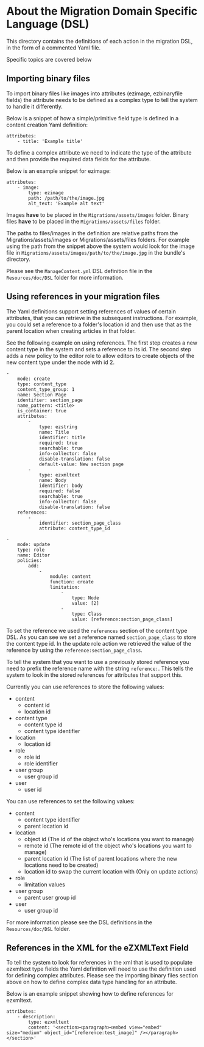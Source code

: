 About the Migration Domain Specific Language (DSL)
==================================================

This directory contains the definitions of each action in the migration DSL, in the form of a commented Yaml file.

Specific topics are covered below


## Importing binary files

To import binary files like images into attributes (ezimage, ezbinaryfile fields) the attribute needs to be defined as
a complex type to tell the system to handle it differently.

Below is a snippet of how a simple/primitive field type is defined in a content creation Yaml definition:

    attributes:
        - title: 'Example title'

To define a complex attribute we need to indicate the type of the attribute and then provide the required data fields for
the attribute.

Below is an example snippet for ezimage:

    attributes:
        - image:
            type: ezimage
            path: /path/to/the/image.jpg
            alt_text: 'Example alt text'

Images __have__ to be placed in the `Migrations/assets/images` folder.
Binary files __have__ to be placed in the `Migrations/assets/files` folder.

The paths to files/images in the definition are relative paths from the Migrations/assets/images or Migrations/assets/files
folders.
For example using the path from the snippet above the system would look for the image file in
`Migrations/assets/images/path/to/the/image.jpg` in the bundle's directory.

Please see the `ManageContent.yml` DSL definition file in the `Resources/doc/DSL` folder for more information.


## Using references in your migration files

The Yaml definitions support setting references of values of certain attributes, that you can retrieve in the subsequent
instructions.
For example, you could set a reference to a folder's location id and then use that as the parent location when creating
articles in that folder.

See the following example on using references. The first step creates a new content type in the system and sets a reference
to its id.
The second step adds a new policy to the editor role to allow editors to create objects of the new content
type under the node with id 2.

    -
        mode: create
        type: content_type
        content_type_group: 1
        name: Section Page
        identifier: section_page
        name_pattern: <title>
        is_container: true
        attributes:
            -
                type: ezstring
                name: Title
                identifier: title
                required: true
                searchable: true
                info-collector: false
                disable-translation: false
                default-value: New section page
            -
                type: ezxmltext
                name: Body
                identifier: body
                required: false
                searchable: true
                info-collector: false
                disable-translation: false
        references:
            -
                identifier: section_page_class
                attribute: content_type_id

    -
        mode: update
        type: role
        name: Editor
        policies:
            add:
                -
                    module: content
                    function: create
                    limitation:
                        -
                            type: Node
                            value: [2]
                        -
                            type: Class
                            value: [reference:section_page_class]

To set the reference we used the `references` section of the content type DSL. As you can see we set a reference named
`section_page_class` to store the content type id.
In the update role action we retrieved the value of the reference by using the `reference:section_page_class`.

To tell the system that you want to use a previously stored reference you need to prefix the reference name with the string
`reference:`. This tells the system to look in the stored references for attributes that support this.

Currently you can use references to store the following values:

-   content
    -   content id
    -   location id
-   content type
    -   content type id
    -   content type identifier
-   location
    -   location id
-   role
    -   role id
    -   role identifier
-   user group
    -   user group id
-   user
    -   user id

You can use references to set the following values:

-   content
    -   content type identifier
    -   parent location id
-   location
    -   object id (The id of the object who's locations you want to manage)
    -   remote id (The remote id of the object who's locations you want to manage)
    -   parent location id (The list of parent locations where the new locations need to be created)
    -   location id to swap the current location with (Only on update actions)
-   role
    -   limitation values
-   user group
    - parent user group id
-   user
    - user group id

For more information please see the DSL definitions in the `Resources/doc/DSL` folder.


## References in the XML for the eZXMLText Field

To tell the system to look for references in the xml that is used to populate ezxmltext type fields the Yaml definition
will need to use the definition used for defining complex attributes.
Please see the importing binary files section above on how to define complex data type handling for an attribute.

Below is an example snippet showing how to define references for ezxmltext.

    attributes:
        - description:
            type: ezxmltext
            content: '<section><paragraph><embed view="embed" size="medium" object_id="[reference:test_image]" /></paragraph></section>'

